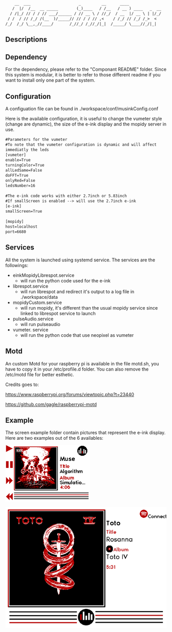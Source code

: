 ``` 
    __  ___                     _         __      ____
   /  |/  /__  __ _____        (_)____   / /__   / __ ) ____   _  __
  / /|_/ // / / // ___/______ / // __ \ / //_/  / __  |/ __ \ | |/_/
 / /  / // /_/ /(__  )/_____// // / / // ,<    / /_/ // /_/ /_>  <
/_/  /_/ \__,_//____/       /_//_/ /_//_/|_|  /_____/ \____//_/|_|
```

## Descriptions

## Dependency 

For the dependency, please refer to the "Componant README" folder. Since this system is modular, it is better to refer to those different readme if you want to install only one part of the system. 

## Configuration

A configuation file can be found in ./workspace/conf/musinkConfig.conf

Here is the available configuration, it is useful to change the vumeter style (change are dynamic), the size of the e-ink display and the mopidy server in use.
 
```
#Parameters for the vumeter
#To note that the vumeter configuration is dynamic and will affect immediatly the leds
[vumeter]
enable=True
turningColor=True 
allLedSame=False
doFFT=True
onlyRed=False
ledsNumber=16

#The e-ink code works with either 2.7inch or 5.83inch
#If smallScreen is enabled --> will use the 2.7inch e-ink
[e-ink]
smallScreen=True

[mopidy]
host=localhost
port=6680
```

## Services

All the system is launched using systemd service. The services are the followings:
- einkMopidyLibrespot.service
    - will run the python code used for the e-ink
- librespot.service
    - will run librespot and redirect it's output to a log file in ./workspace/data
- mopidyCustom.service
    - will run mopidy, it's different than the usual mopidy service since linked to librespot service to launch
- pulseAudio.service
    - will run pulseaudio
- vumeter. service 
    - will run the python code that use neopixel as vumeter


## Motd

An custom Motd for your raspberry pi is available in the file motd.sh, you have to copy it in your /etc/profile.d folder. You can also remove the /etc/motd file for better esthetic.

Credits goes to:

https://www.raspberrypi.org/forums/viewtopic.php?t=23440

https://github.com/gagle/raspberrypi-motd

## Example

The screen example folder contain pictures that represent the e-ink display. Here are two examples out of the 6 availables:

![2.7inch screen](https://github.com/lucblender/RaspberryStuff/blob/master/Mus-ink_Box/ScreenExample/e-ink2.7Mopidy.png)

![5.83 inches screen](https://github.com/lucblender/RaspberryStuff/blob/master/Mus-ink_Box/ScreenExample/e-ink5.83Spotify.png)
